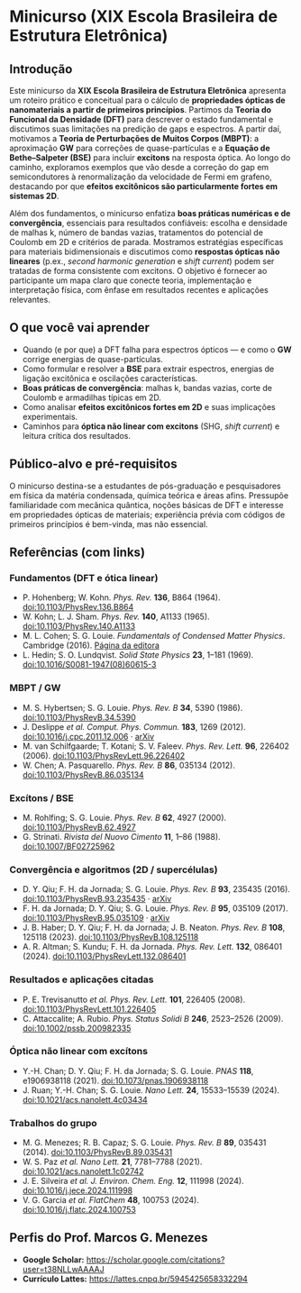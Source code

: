 # Minicurso (XIX Escola Brasileira de Estrutura Eletrônica)

## Introdução
Este minicurso da **XIX Escola Brasileira de Estrutura Eletrônica** apresenta um roteiro prático e conceitual para o cálculo de **propriedades ópticas de nanomateriais a partir de primeiros princípios**. Partimos da **Teoria do Funcional da Densidade (DFT)** para descrever o estado fundamental e discutimos suas limitações na predição de gaps e espectros. A partir daí, motivamos a **Teoria de Perturbações de Muitos Corpos (MBPT)**: a aproximação **GW** para correções de quase-partículas e a **Equação de Bethe–Salpeter (BSE)** para incluir **excitons** na resposta óptica. Ao longo do caminho, exploramos exemplos que vão desde a correção do gap em semicondutores à renormalização da velocidade de Fermi em grafeno, destacando por que **efeitos excitônicos são particularmente fortes em sistemas 2D**.

Além dos fundamentos, o minicurso enfatiza **boas práticas numéricas e de convergência**, essenciais para resultados confiáveis: escolha e densidade de malhas k, número de bandas vazias, tratamentos do potencial de Coulomb em 2D e critérios de parada. Mostramos estratégias específicas para materiais bidimensionais e discutimos como **respostas ópticas não lineares** (p.ex., *second harmonic generation* e *shift current*) podem ser tratadas de forma consistente com excitons. O objetivo é fornecer ao participante um mapa claro que conecte teoria, implementação e interpretação física, com ênfase em resultados recentes e aplicações relevantes.

## O que você vai aprender
- Quando (e por que) a DFT falha para espectros ópticos — e como o **GW** corrige energias de quase-partículas.  
- Como formular e resolver a **BSE** para extrair espectros, energias de ligação excitônica e oscilações características.  
- **Boas práticas de convergência**: malhas k, bandas vazias, corte de Coulomb e armadilhas típicas em 2D.  
- Como analisar **efeitos excitônicos fortes em 2D** e suas implicações experimentais.  
- Caminhos para **óptica não linear com excitons** (SHG, *shift current*) e leitura crítica dos resultados.

## Público-alvo e pré-requisitos
O minicurso destina-se a estudantes de pós-graduação e pesquisadores em física da matéria condensada, química teórica e áreas afins. Pressupõe familiaridade com mecânica quântica, noções básicas de DFT e interesse em propriedades ópticas de materiais; experiência prévia com códigos de primeiros princípios é bem-vinda, mas não essencial.


## Referências (com links)

### Fundamentos (DFT e ótica linear)
- P. Hohenberg; W. Kohn. *Phys. Rev.* **136**, B864 (1964). [doi:10.1103/PhysRev.136.B864](https://doi.org/10.1103/PhysRev.136.B864)
- W. Kohn; L. J. Sham. *Phys. Rev.* **140**, A1133 (1965). [doi:10.1103/PhysRev.140.A1133](https://doi.org/10.1103/PhysRev.140.A1133)
- M. L. Cohen; S. G. Louie. *Fundamentals of Condensed Matter Physics*. Cambridge (2016). [Página da editora](https://www.cambridge.org/highereducation/books/fundamentals-of-condensed-matter-physics/446148D4DABEFCF80363F14A0230056E)
- L. Hedin; S. O. Lundqvist. *Solid State Physics* **23**, 1–181 (1969). [doi:10.1016/S0081-1947(08)60615-3](https://doi.org/10.1016/S0081-1947(08)60615-3)

### MBPT / GW
- M. S. Hybertsen; S. G. Louie. *Phys. Rev. B* **34**, 5390 (1986). [doi:10.1103/PhysRevB.34.5390](https://doi.org/10.1103/PhysRevB.34.5390)
- J. Deslippe *et al.* *Comput. Phys. Commun.* **183**, 1269 (2012). [doi:10.1016/j.cpc.2011.12.006](https://doi.org/10.1016/j.cpc.2011.12.006) · [arXiv](https://arxiv.org/abs/1111.4429)
- M. van Schilfgaarde; T. Kotani; S. V. Faleev. *Phys. Rev. Lett.* **96**, 226402 (2006). [doi:10.1103/PhysRevLett.96.226402](https://doi.org/10.1103/PhysRevLett.96.226402)
- W. Chen; A. Pasquarello. *Phys. Rev. B* **86**, 035134 (2012). [doi:10.1103/PhysRevB.86.035134](https://doi.org/10.1103/PhysRevB.86.035134)

### Excítons / BSE
- M. Rohlfing; S. G. Louie. *Phys. Rev. B* **62**, 4927 (2000). [doi:10.1103/PhysRevB.62.4927](https://doi.org/10.1103/PhysRevB.62.4927)
- G. Strinati. *Rivista del Nuovo Cimento* **11**, 1–86 (1988). [doi:10.1007/BF02725962](https://doi.org/10.1007/BF02725962)

### Convergência e algoritmos (2D / supercélulas)
- D. Y. Qiu; F. H. da Jornada; S. G. Louie. *Phys. Rev. B* **93**, 235435 (2016). [doi:10.1103/PhysRevB.93.235435](https://doi.org/10.1103/PhysRevB.93.235435) · [arXiv](https://arxiv.org/abs/1605.08733)
- F. H. da Jornada; D. Y. Qiu; S. G. Louie. *Phys. Rev. B* **95**, 035109 (2017). [doi:10.1103/PhysRevB.95.035109](https://doi.org/10.1103/PhysRevB.95.035109) · [arXiv](https://arxiv.org/abs/1610.06641)
- J. B. Haber; D. Y. Qiu; F. H. da Jornada; J. B. Neaton. *Phys. Rev. B* **108**, 125118 (2023). [doi:10.1103/PhysRevB.108.125118](https://doi.org/10.1103/PhysRevB.108.125118)
- A. R. Altman; S. Kundu; F. H. da Jornada. *Phys. Rev. Lett.* **132**, 086401 (2024). [doi:10.1103/PhysRevLett.132.086401](https://doi.org/10.1103/PhysRevLett.132.086401)

### Resultados e aplicações citadas
- P. E. Trevisanutto *et al.* *Phys. Rev. Lett.* **101**, 226405 (2008). [doi:10.1103/PhysRevLett.101.226405](https://doi.org/10.1103/PhysRevLett.101.226405)
- C. Attaccalite; A. Rubio. *Phys. Status Solidi B* **246**, 2523–2526 (2009). [doi:10.1002/pssb.200982335](https://doi.org/10.1002/pssb.200982335)

### Óptica não linear com excítons
- Y.-H. Chan; D. Y. Qiu; F. H. da Jornada; S. G. Louie. *PNAS* **118**, e1906938118 (2021). [doi:10.1073/pnas.1906938118](https://doi.org/10.1073/pnas.1906938118)
- J. Ruan; Y.-H. Chan; S. G. Louie. *Nano Lett.* **24**, 15533–15539 (2024). [doi:10.1021/acs.nanolett.4c03434](https://doi.org/10.1021/acs.nanolett.4c03434)

### Trabalhos do grupo
- M. G. Menezes; R. B. Capaz; S. G. Louie. *Phys. Rev. B* **89**, 035431 (2014). [doi:10.1103/PhysRevB.89.035431](https://doi.org/10.1103/PhysRevB.89.035431)
- W. S. Paz *et al.* *Nano Lett.* **21**, 7781–7788 (2021). [doi:10.1021/acs.nanolett.1c02742](https://doi.org/10.1021/acs.nanolett.1c02742)
- J. E. Silveira *et al.* *J. Environ. Chem. Eng.* **12**, 111998 (2024). [doi:10.1016/j.jece.2024.111998](https://doi.org/10.1016/j.jece.2024.111998)
- V. G. Garcia *et al.* *FlatChem* **48**, 100753 (2024). [doi:10.1016/j.flatc.2024.100753](https://doi.org/10.1016/j.flatc.2024.100753)


## Perfis do Prof. Marcos G. Menezes
- **Google Scholar:** https://scholar.google.com/citations?user=t38NLLwAAAAJ
- **Currículo Lattes:** https://lattes.cnpq.br/5945425658332294
